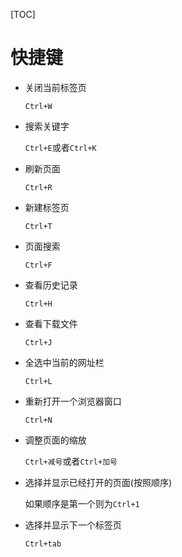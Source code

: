[TOC]

# 快捷键

- 关闭当前标签页

  `Ctrl+W`

- 搜索关键字

  `Ctrl+E`或者`Ctrl+K`

- 刷新页面

  `Ctrl+R`

- 新建标签页

  `Ctrl+T`

- 页面搜索

  `Ctrl+F`

- 查看历史记录

  `Ctrl+H`

- 查看下载文件

  `Ctrl+J`

- 全选中当前的网址栏

  `Ctrl+L`

- 重新打开一个浏览器窗口

  `Ctrl+N`

- 调整页面的缩放

  `Ctrl+减号`或者`Ctrl+加号`

- 选择并显示已经打开的页面(按照顺序)

  如果顺序是第一个则为`Ctrl+1`

- 选择并显示下一个标签页

  `Ctrl+tab`